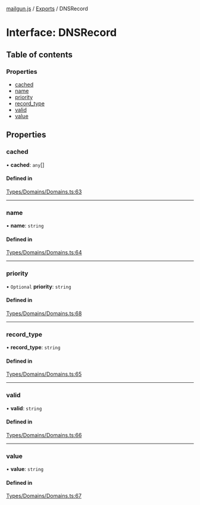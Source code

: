 [mailgun.js](../README.md) / [Exports](../modules.md) / DNSRecord

# Interface: DNSRecord

## Table of contents

### Properties

- [cached](DNSRecord.md#cached)
- [name](DNSRecord.md#name)
- [priority](DNSRecord.md#priority)
- [record\_type](DNSRecord.md#record_type)
- [valid](DNSRecord.md#valid)
- [value](DNSRecord.md#value)

## Properties

### cached

• **cached**: `any`[]

#### Defined in

[Types/Domains/Domains.ts:63](https://github.com/mailgun/mailgun.js/blob/0486635/lib/Types/Domains/Domains.ts#L63)

___

### name

• **name**: `string`

#### Defined in

[Types/Domains/Domains.ts:64](https://github.com/mailgun/mailgun.js/blob/0486635/lib/Types/Domains/Domains.ts#L64)

___

### priority

• `Optional` **priority**: `string`

#### Defined in

[Types/Domains/Domains.ts:68](https://github.com/mailgun/mailgun.js/blob/0486635/lib/Types/Domains/Domains.ts#L68)

___

### record\_type

• **record\_type**: `string`

#### Defined in

[Types/Domains/Domains.ts:65](https://github.com/mailgun/mailgun.js/blob/0486635/lib/Types/Domains/Domains.ts#L65)

___

### valid

• **valid**: `string`

#### Defined in

[Types/Domains/Domains.ts:66](https://github.com/mailgun/mailgun.js/blob/0486635/lib/Types/Domains/Domains.ts#L66)

___

### value

• **value**: `string`

#### Defined in

[Types/Domains/Domains.ts:67](https://github.com/mailgun/mailgun.js/blob/0486635/lib/Types/Domains/Domains.ts#L67)
